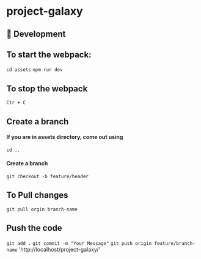 # project-galaxy


## :rocket: Development

## To start the webpack:

`cd assets`
`npm run dev`

## To stop the webpack

`Ctr + C`

## Create a branch

#### If you are in assets directory, come out using 
`cd ..`

#### Create a branch
`git checkout -b feature/header`

## To Pull changes
`git pull orgin branch-name`

## Push the code
`git add .`
`git commit -m "Your Message"`
`git push origin feature/branch-name`
'http://localhost/project-galaxy/'